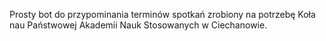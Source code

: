 Prosty bot do przypominania terminów spotkań zrobiony na potrzebę Koła nau
Państwowej Akademii Nauk Stosowanych w Ciechanowie.